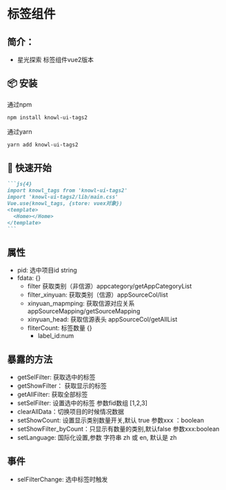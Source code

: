 # 标签组件

## 简介：
- 星光探索 标签组件vue2版本

## 📦 安装

通过npm
```bash
npm install knowl-ui-tags2
```
通过yarn

```bash
yarn add knowl-ui-tags2
```

## 🔨 快速开始
````md
```js{4}
import knowl_tags from 'knowl-ui-tags2'
import 'knowl-ui-tags2/lib/main.css'
Vue.use(knowl_tags, {store: vuex对象})
<template>
  <Home></Home>
</template>
```
````


## 属性
- pid: 选中项目id string
- fdata: {}
  - filter 获取类别（非信源）appcategory/getAppCategoryList
  - filter_xinyuan:  获取类别（信源）appSourceCol/list
  - xinyuan_mapmping: 获取信源对应关系 appSourceMapping/getSourceMapping
  - xinyuan_head:  获取信源表头 appSourceCol/getAllList
  - fliterCount: 标签数量  {}
    - label_id:num
## 暴露的方法
- getSelFilter: 获取选中的标签
- getShowFilter：  获取显示的标签
- getAllFilter: 获取全部标签
- setSelFilter: 设置选中的标签  参数fid数组 [1,2,3]
- clearAllData：切换项目的时候情况数据
- setShowCount: 设置显示类别数量开关,默认 true 参数xxx ：boolean
- setShowFilter_byCount：只显示有数量的类别,默认false  参数xxx:boolean
- setLanguage: 国际化设置,参数 字符串  zh 或 en, 默认是 zh
## 事件
- selFilterChange: 选中标签时触发





